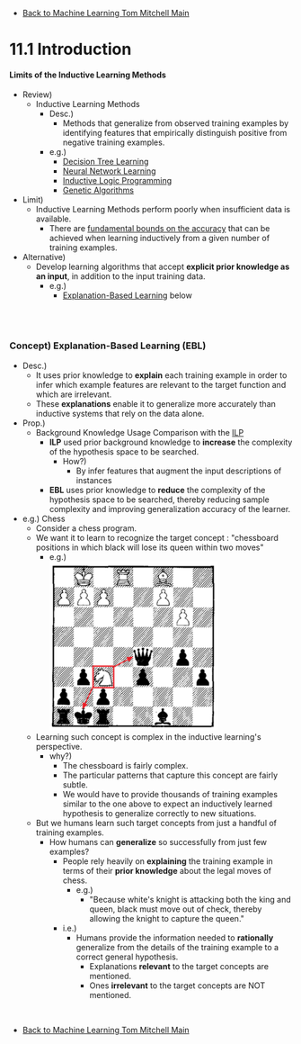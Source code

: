 * [Back to Machine Learning Tom Mitchell Main](../../main.md)

# 11.1 Introduction

#### Limits of the Inductive Learning Methods
- Review)
  - Inductive Learning Methods
    - Desc.)
      - Methods that generalize from observed training examples by identifying features that empirically distinguish positive from negative training examples.
    - e.g.)
      - [Decision Tree Learning](../../main.md#3-decision-tree-learning)
      - [Neural Network Learning](../../main.md#4-artificial-neural-networks-anns)
      - [Inductive Logic Programming](../../ch10/04/note.md#concept-inductive-logic-program-ilp)
      - [Genetic Algorithms](../../main.md#9-genetic-algorithms)
- Limit)
  - Inductive Learning Methods perform poorly when insufficient data is available.
    - There are [fundamental bounds on the accuracy](../../ch07/03/note.md#concept-general-bound-on-the-number-of-training-examples-for-successful-consistent-learner) that can be achieved when learning inductively from a given number of training examples.
- Alternative)
  - Develop learning algorithms that accept **explicit prior knowledge as an input**, in addition to the input training data.
    - e.g.)
      - [Explanation-Based Learning](#concept-explanation-based-learning-ebl) below

<br><br>

### Concept) Explanation-Based Learning (EBL)
- Desc.)
  - It uses prior knowledge to **explain** each training example in order to infer which example features are relevant to the target function and which are irrelevant.
  - These **explanations** enable it to generalize more accurately than inductive systems that rely on the data alone.
- Prop.) 
  - Background Knowledge Usage Comparison with the [ILP](../../ch10/04/note.md#concept-inductive-logic-program-ilp)
    - **ILP** used prior background knowledge to **increase** the complexity of the hypothesis space to be searched.
      - How?)
        - By infer features that augment the input descriptions of instances
    - **EBL** uses prior knowledge to **reduce** the complexity of the hypothesis space to be searched, thereby reducing sample complexity and improving generalization accuracy of the learner. 
- e.g.) Chess
  - Consider a chess program.
  - We want it to learn to recognize the target concept : "chessboard positions in which black will lose its queen within two moves"
    - e.g.)   
      <img src="images/001.png" width="300px"></img>
  - Learning such concept is complex in the inductive learning's perspective.
    - why?)
      - The chessboard is fairly complex.
      - The particular patterns that capture this concept are fairly subtle.
      - We would have to provide thousands of training examples similar to the one above to expect an inductively learned hypothesis to generalize correctly to new situations.
  - But we humans learn such target concepts from just a handful of training examples.
    - How humans can **generalize** so successfully from just few examples?
      - People rely heavily on **explaining** the training example in terms of their **prior knowledge** about the legal moves of chess.
        - e.g.)
          - "Because white's knight is attacking both the king and queen, black must move out of check, thereby allowing the knight to capture the queen."
      - i.e.)
        - Humans provide the information needed to **rationally** generalize from the details of the training example to a correct general hypothesis.
          - Explanations **relevant** to the target concepts are mentioned.
          - Ones **irrelevant** to the target concepts are NOT mentioned.






<br>

* [Back to Machine Learning Tom Mitchell Main](../../main.md)